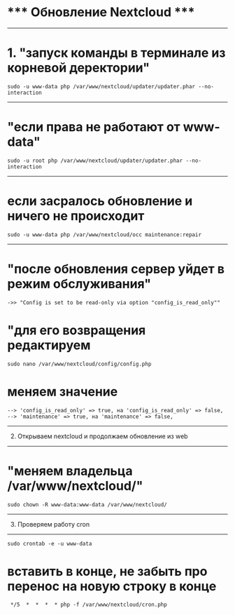 # *** Обновление Nextcloud ***

----------------------------------------------------------------
# 1. "запуск команды в терминале из корневой деректории"
  	sudo -u www-data php /var/www/nextcloud/updater/updater.phar --no-interaction

---------------------------------------------------------------
# "если права не работают от www-data"
    sudo -u root php /var/www/nextcloud/updater/updater.phar --no-interaction

---------------------------------------------------------------
# если засралось обновление и ничего не происходит
    sudo -u www-data php /var/www/nextcloud/occ maintenance:repair

---------------------------------------------------------------
# "после обновления сервер уйдет в режим обслуживания"
    ->> "Config is set to be read-only via option "config_is_read_only""
# "для его возвращения редактируем
    sudo nano /var/www/nextcloud/config/config.php

# меняем значение
    --> 'config_is_read_only' => true, на 'config_is_read_only' => false,
    --> 'maintenance' => true, на 'maintenance' => false,

--------------------------------------------------------------
2. Открываем nextcloud и продолжаем обновление из web
   
--------------------------------------------------------------
# "меняем владельца /var/www/nextcloud/"
    sudo chown -R www-data:www-data /var/www/nextcloud/

--------------------------------------------------------------
3. Проверяем работу cron
   
--------------------------------------------------------------
    sudo crontab -e -u www-data
    
# вставить в конце, не забыть про перенос на новую строку в конце
     */5  *  *  *  * php -f /var/www/nextcloud/cron.php
